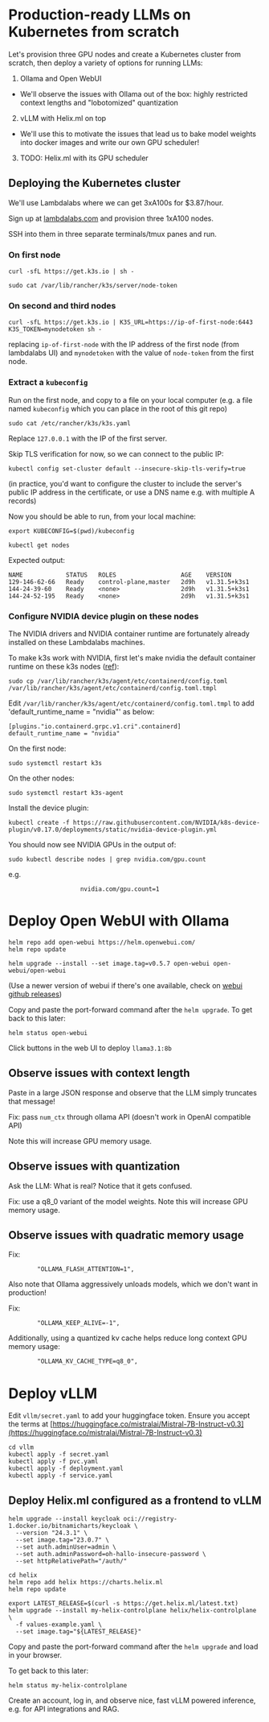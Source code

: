 # Production-ready LLMs on Kubernetes from scratch

Let's provision three GPU nodes and create a Kubernetes cluster from scratch, then deploy a variety of options for running LLMs:

1. Ollama and Open WebUI
  * We'll observe the issues with Ollama out of the box: highly restricted context lengths and "lobotomized" quantization
2. vLLM with Helix.ml on top
  * We'll use this to motivate the issues that lead us to bake model weights into docker images and write our own GPU scheduler!
3. TODO: Helix.ml with its GPU scheduler

## Deploying the Kubernetes cluster

We'll use Lambdalabs where we can get 3xA100s for $3.87/hour.

Sign up at [lambdalabs.com](https://lambdalabs.com/) and provision three 1xA100 nodes.

SSH into them in three separate terminals/tmux panes and run.

### On first node
```
curl -sfL https://get.k3s.io | sh -
```
```
sudo cat /var/lib/rancher/k3s/server/node-token
```

### On second and third nodes

```
curl -sfL https://get.k3s.io | K3S_URL=https://ip-of-first-node:6443 K3S_TOKEN=mynodetoken sh -
```
replacing `ip-of-first-node` with the IP address of the first node (from lambdalabs UI) and `mynodetoken` with the value of `node-token` from the first node.

### Extract a `kubeconfig`

Run on the first node, and copy to a file on your local computer (e.g. a file named `kubeconfig` which you can place in the root of this git repo)
```
sudo cat /etc/rancher/k3s/k3s.yaml
```
Replace `127.0.0.1` with the IP of the first server.

Skip TLS verification for now, so we can connect to the public IP:
```
kubectl config set-cluster default --insecure-skip-tls-verify=true
```
(in practice, you'd want to configure the cluster to include the server's public IP address in the certificate, or use a DNS name e.g. with multiple A records)

Now you should be able to run, from your local machine:
```
export KUBECONFIG=$(pwd)/kubeconfig
```
```
kubectl get nodes
```

Expected output:
```
NAME            STATUS   ROLES                  AGE    VERSION
129-146-62-66   Ready    control-plane,master   2d9h   v1.31.5+k3s1
144-24-39-60    Ready    <none>                 2d9h   v1.31.5+k3s1
144-24-52-195   Ready    <none>                 2d9h   v1.31.5+k3s1
```

### Configure NVIDIA device plugin on these nodes

The NVIDIA drivers and NVIDIA container runtime are fortunately already installed on these Lambdalabs machines.

To make k3s work with NVIDIA, first let's make nvidia the default container runtime on these k3s nodes ([ref](https://github.com/NVIDIA/k8s-device-plugin/issues/406#issuecomment-1852531772)):

```
sudo cp /var/lib/rancher/k3s/agent/etc/containerd/config.toml /var/lib/rancher/k3s/agent/etc/containerd/config.toml.tmpl
```

Edit `/var/lib/rancher/k3s/agent/etc/containerd/config.toml.tmpl` to add 'default_runtime_name = "nvidia"' as below:

```
[plugins."io.containerd.grpc.v1.cri".containerd]
default_runtime_name = "nvidia"
```

On the first node:
```
sudo systemctl restart k3s
```
On the other nodes:
```
sudo systemctl restart k3s-agent
```

Install the device plugin:
```
kubectl create -f https://raw.githubusercontent.com/NVIDIA/k8s-device-plugin/v0.17.0/deployments/static/nvidia-device-plugin.yml
```

You should now see NVIDIA GPUs in the output of:
```
sudo kubectl describe nodes | grep nvidia.com/gpu.count
```
e.g.
```
                    nvidia.com/gpu.count=1
```

# Deploy Open WebUI with Ollama

```
helm repo add open-webui https://helm.openwebui.com/
helm repo update
```
```
helm upgrade --install --set image.tag=v0.5.7 open-webui open-webui/open-webui
```

(Use a newer version of webui if there's one available, check on [webui github releases](https://github.com/open-webui/open-webui/releases))

Copy and paste the port-forward command after the `helm upgrade`.
To get back to this later:
```
helm status open-webui
```

Click buttons in the web UI to deploy `llama3.1:8b`

## Observe issues with context length

Paste in a large JSON response and observe that the LLM simply truncates that message!

Fix: pass `num_ctx` through ollama API (doesn't work in OpenAI compatible API)

Note this will increase GPU memory usage.

## Observe issues with quantization

Ask the LLM: What is real?
Notice that it gets confused.

Fix: use a q8_0 variant of the model weights. Note this will increase GPU memory usage.


## Observe issues with quadratic memory usage

Fix:
```
		"OLLAMA_FLASH_ATTENTION=1",
```

Also note that Ollama aggressively unloads models, which we don't want in production!

Fix:
```
		"OLLAMA_KEEP_ALIVE=-1",
```

Additionally, using a quantized kv cache helps reduce long context GPU memory usage:
```
		"OLLAMA_KV_CACHE_TYPE=q8_0",
```

# Deploy vLLM

Edit `vllm/secret.yaml` to add your huggingface token.
Ensure you accept the terms at [https://huggingface.co/mistralai/Mistral-7B-Instruct-v0.3](https://huggingface.co/mistralai/Mistral-7B-Instruct-v0.3)

```
cd vllm
kubectl apply -f secret.yaml
kubectl apply -f pvc.yaml
kubectl apply -f deployment.yaml
kubectl apply -f service.yaml
```

## Deploy Helix.ml configured as a frontend to vLLM

```
helm upgrade --install keycloak oci://registry-1.docker.io/bitnamicharts/keycloak \
  --version "24.3.1" \
  --set image.tag="23.0.7" \
  --set auth.adminUser=admin \
  --set auth.adminPassword=oh-hallo-insecure-password \
  --set httpRelativePath="/auth/"
```
```
cd helix
helm repo add helix https://charts.helix.ml
helm repo update
```

```
export LATEST_RELEASE=$(curl -s https://get.helix.ml/latest.txt)
helm upgrade --install my-helix-controlplane helix/helix-controlplane \
  -f values-example.yaml \
  --set image.tag="${LATEST_RELEASE}"
```

Copy and paste the port-forward command after the `helm upgrade` and load in your browser.

To get back to this later:
```
helm status my-helix-controlplane
```

Create an account, log in, and observe nice, fast vLLM powered inference, e.g. for API integrations and RAG.
